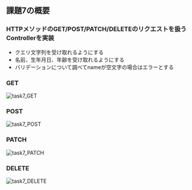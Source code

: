 ## 課題7の概要
### HTTPメソッドのGET/POST/PATCH/DELETEのリクエストを扱うControllerを実装
* クエリ文字列を受け取れるようにする
* 名前、生年月日、年齢を受け取れるようにする
* バリデーションについて調べてnameが空文字の場合はエラーとする

### GET
![task7_GET](https://github.com/Haruka2306/task7/assets/137120436/6065cb3e-2e01-4393-a4b0-d0049b23caa8)

### POST
![task7_POST](https://github.com/Haruka2306/task7/assets/137120436/96ba96fd-f62c-4cce-bd99-b8bd8749a61e)

### PATCH
![task7_PATCH](https://github.com/Haruka2306/task7/assets/137120436/c4dbe895-a408-426d-8967-f869a7bb1e59)

### DELETE
![task7_DELETE](https://github.com/Haruka2306/task7/assets/137120436/9b2e6165-3da7-491c-960e-d3539cb9f067)



